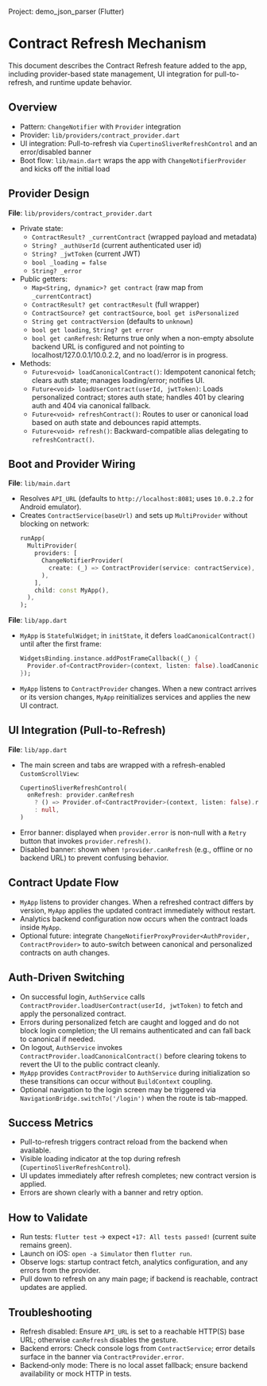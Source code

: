 Project: demo_json_parser (Flutter)
# Contract Refresh Mechanism

This document describes the Contract Refresh feature added to the app, including provider-based state management, UI integration for pull-to-refresh, and runtime update behavior.

## Overview
- Pattern: `ChangeNotifier` with `Provider` integration
- Provider: `lib/providers/contract_provider.dart`
- UI integration: Pull-to-refresh via `CupertinoSliverRefreshControl` and an error/disabled banner
- Boot flow: `lib/main.dart` wraps the app with `ChangeNotifierProvider` and kicks off the initial load

## Provider Design
**File**: `lib/providers/contract_provider.dart`
- Private state:
  - `ContractResult? _currentContract` (wrapped payload and metadata)
  - `String? _authUserId` (current authenticated user id)
  - `String? _jwtToken` (current JWT)
  - `bool _loading = false`
  - `String? _error`
- Public getters:
  - `Map<String, dynamic>? get contract` (raw map from `_currentContract`)
  - `ContractResult? get contractResult` (full wrapper)
  - `ContractSource? get contractSource`, `bool get isPersonalized`
  - `String get contractVersion` (defaults to `unknown`)
  - `bool get loading`, `String? get error`
  - `bool get canRefresh`: Returns true only when a non-empty absolute backend URL is configured and not pointing to localhost/127.0.0.1/10.0.2.2, and no load/error is in progress.
- Methods:
  - `Future<void> loadCanonicalContract()`: Idempotent canonical fetch; clears auth state; manages loading/error; notifies UI.
  - `Future<void> loadUserContract(userId, jwtToken)`: Loads personalized contract; stores auth state; handles 401 by clearing auth and 404 via canonical fallback.
  - `Future<void> refreshContract()`: Routes to user or canonical load based on auth state and debounces rapid attempts.
  - `Future<void> refresh()`: Backward-compatible alias delegating to `refreshContract()`.

## Boot and Provider Wiring
**File**: `lib/main.dart`
- Resolves `API_URL` (defaults to `http://localhost:8081`; uses `10.0.2.2` for Android emulator).
- Creates `ContractService(baseUrl)` and sets up `MultiProvider` without blocking on network:
  ```dart
  runApp(
    MultiProvider(
      providers: [
        ChangeNotifierProvider(
          create: (_) => ContractProvider(service: contractService),
        ),
      ],
      child: const MyApp(),
    ),
  );
  ```

**File**: `lib/app.dart`
- `MyApp` is `StatefulWidget`; in `initState`, it defers `loadCanonicalContract()` until after the first frame:
  ```dart
  WidgetsBinding.instance.addPostFrameCallback((_) {
    Provider.of<ContractProvider>(context, listen: false).loadCanonicalContract();
  });
  ```
- `MyApp` listens to `ContractProvider` changes. When a new contract arrives or its version changes, `MyApp` reinitializes services and applies the new UI contract.

## UI Integration (Pull-to-Refresh)
**File**: `lib/app.dart`
- The main screen and tabs are wrapped with a refresh-enabled `CustomScrollView`:
  ```dart
  CupertinoSliverRefreshControl(
    onRefresh: provider.canRefresh
      ? () => Provider.of<ContractProvider>(context, listen: false).refresh()
      : null,
  )
  ```
- Error banner: displayed when `provider.error` is non-null with a `Retry` button that invokes `provider.refresh()`.
- Disabled banner: shown when `!provider.canRefresh` (e.g., offline or no backend URL) to prevent confusing behavior.

## Contract Update Flow
- `MyApp` listens to provider changes. When a refreshed contract differs by version, `MyApp` applies the updated contract immediately without restart.
- Analytics backend configuration now occurs when the contract loads inside `MyApp`.
- Optional future: integrate `ChangeNotifierProxyProvider<AuthProvider, ContractProvider>` to auto-switch between canonical and personalized contracts on auth changes.

## Auth-Driven Switching
- On successful login, `AuthService` calls `ContractProvider.loadUserContract(userId, jwtToken)` to fetch and apply the personalized contract.
- Errors during personalized fetch are caught and logged and do not block login completion; the UI remains authenticated and can fall back to canonical if needed.
- On logout, `AuthService` invokes `ContractProvider.loadCanonicalContract()` before clearing tokens to revert the UI to the public contract cleanly.
- `MyApp` provides `ContractProvider` to `AuthService` during initialization so these transitions can occur without `BuildContext` coupling.
- Optional navigation to the login screen may be triggered via `NavigationBridge.switchTo('/login')` when the route is tab-mapped.

## Success Metrics
- Pull-to-refresh triggers contract reload from the backend when available.
- Visible loading indicator at the top during refresh (`CupertinoSliverRefreshControl`).
- UI updates immediately after refresh completes; new contract version is applied.
- Errors are shown clearly with a banner and retry option.

## How to Validate
- Run tests: `flutter test` → expect `+17: All tests passed!` (current suite remains green).
- Launch on iOS: `open -a Simulator` then `flutter run`.
- Observe logs: startup contract fetch, analytics configuration, and any errors from the provider.
- Pull down to refresh on any main page; if backend is reachable, contract updates are applied.

## Troubleshooting
- Refresh disabled: Ensure `API_URL` is set to a reachable HTTP(S) base URL; otherwise `canRefresh` disables the gesture.
- Backend errors: Check console logs from `ContractService`; error details surface in the banner via `ContractProvider.error`.
- Backend‑only mode: There is no local asset fallback; ensure backend availability or mock HTTP in tests.